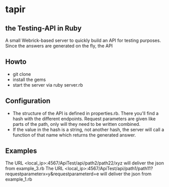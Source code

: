 # tapir
## the **T**esting-**API** in **R**uby

A small Webrick-based server to quickly build an API for testing purposes. Since the answers are generated on the fly, the API 

## Howto
* git clone
* install the gems
* start the server via ruby server.rb

## Configuration
* The structure of the API is defined in properties.rb. There you'll find a hash with the different endpoints. Request parameters are given like parts of the path, only will they need to be written combined.
* If the value in the hash is a string, not another hash, the server will call a function of that name which returns the generated answer.

## Examples
The URL <local_ip>:4567/ApiTest/api/path2/path22/xyz will deliver the json from example_3.rb
The URL <local_ip>:4567/ApiTest/api/path1/path11?requestparameterx=y&requestparameterd=e will deliver the json from example_1.rb